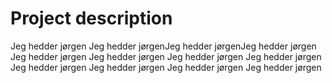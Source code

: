 # Project description

Jeg hedder jørgen
Jeg hedder jørgenJeg hedder jørgenJeg hedder jørgen
Jeg hedder jørgen
Jeg hedder jørgen
Jeg hedder jørgen
Jeg hedder jørgen
Jeg hedder jørgen
Jeg hedder jørgen
Jeg hedder jørgen
Jeg hedder jørgen

